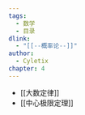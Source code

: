 ```yaml
---
tags:
  - 数学
  - 目录
dlink:
  - "[[--概率论--]]"
author:
  - Cyletix
chapter: 4
---
```

- [[大数定律]]
- [[中心极限定理]]